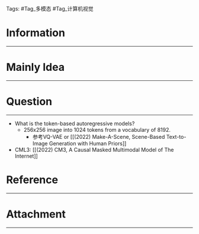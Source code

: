 Tags: #Tag_多模态 #Tag_计算机视觉 
# Information
---


# Mainly Idea
---


# Question
---
- What is the token-based autoregressive models?
	-  256x256 image into 1024 tokens from  a vocabulary of 8192.
		- 参考VQ-VAE or [[(2022) Make-A-Scene, Scene-Based Text-to-Image Generation with Human Priors]]
- CML3: [[(2022) CM3, A Causal Masked Multimodal Model of The Internet]]

# Reference
---


# Attachment
---
